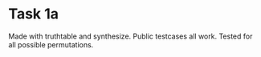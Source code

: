 # Task 1a
Made with truthtable and synthesize. Public testcases all work. Tested for all possible permutations.
